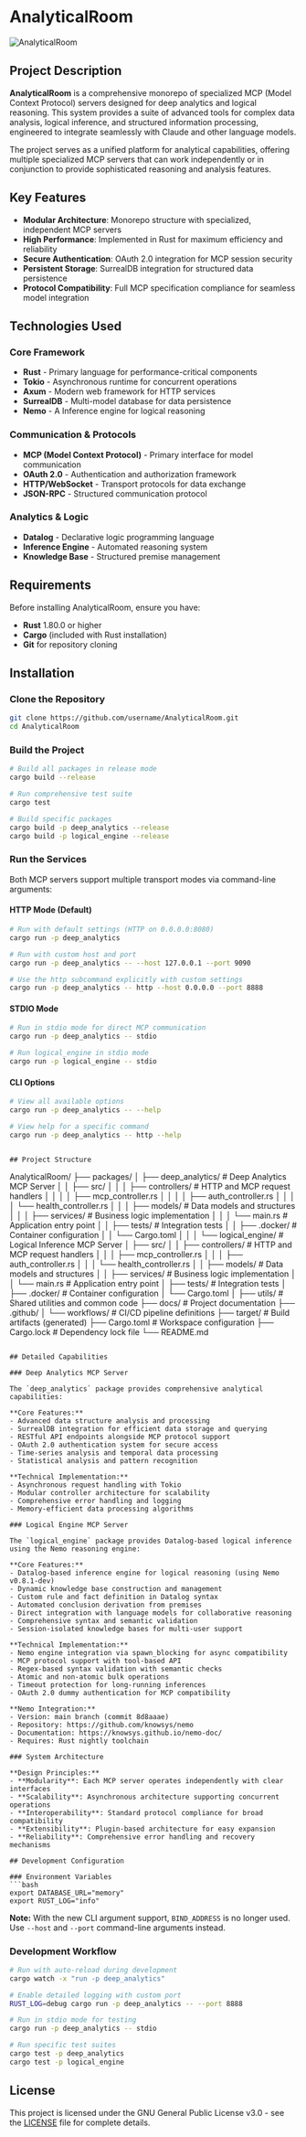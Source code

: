 # AnalyticalRoom

![AnalyticalRoom](https://placehold.co/800x200/34b1eb/000000?text=Analytical+Room&font=raleway)

## Project Description

**AnalyticalRoom** is a comprehensive monorepo of specialized MCP (Model Context Protocol) servers designed for deep analytics and logical reasoning. This system provides a suite of advanced tools for complex data analysis, logical inference, and structured information processing, engineered to integrate seamlessly with Claude and other language models.

The project serves as a unified platform for analytical capabilities, offering multiple specialized MCP servers that can work independently or in conjunction to provide sophisticated reasoning and analysis features.

## Key Features

- **Modular Architecture**: Monorepo structure with specialized, independent MCP servers
- **High Performance**: Implemented in Rust for maximum efficiency and reliability
- **Secure Authentication**: OAuth 2.0 integration for MCP session security
- **Persistent Storage**: SurrealDB integration for structured data persistence
- **Protocol Compatibility**: Full MCP specification compliance for seamless model integration

## Technologies Used

### Core Framework
- **Rust** - Primary language for performance-critical components
- **Tokio** - Asynchronous runtime for concurrent operations
- **Axum** - Modern web framework for HTTP services
- **SurrealDB** - Multi-model database for data persistence
- **Nemo** - A Inference engine for logical reasoning

### Communication & Protocols
- **MCP (Model Context Protocol)** - Primary interface for model communication
- **OAuth 2.0** - Authentication and authorization framework
- **HTTP/WebSocket** - Transport protocols for data exchange
- **JSON-RPC** - Structured communication protocol

### Analytics & Logic
- **Datalog** - Declarative logic programming language
- **Inference Engine** - Automated reasoning system
- **Knowledge Base** - Structured premise management

## Requirements

Before installing AnalyticalRoom, ensure you have:

- **Rust** 1.80.0 or higher
- **Cargo** (included with Rust installation)
- **Git** for repository cloning

## Installation

### Clone the Repository
```bash
git clone https://github.com/username/AnalyticalRoom.git
cd AnalyticalRoom
```

### Build the Project
```bash
# Build all packages in release mode
cargo build --release

# Run comprehensive test suite
cargo test

# Build specific packages
cargo build -p deep_analytics --release
cargo build -p logical_engine --release
```

### Run the Services

Both MCP servers support multiple transport modes via command-line arguments:

#### HTTP Mode (Default)
```bash
# Run with default settings (HTTP on 0.0.0.0:8080)
cargo run -p deep_analytics

# Run with custom host and port
cargo run -p deep_analytics -- --host 127.0.0.1 --port 9090

# Use the http subcommand explicitly with custom settings
cargo run -p deep_analytics -- http --host 0.0.0.0 --port 8888
```

#### STDIO Mode
```bash
# Run in stdio mode for direct MCP communication
cargo run -p deep_analytics -- stdio

# Run logical_engine in stdio mode
cargo run -p logical_engine -- stdio
```

#### CLI Options
```bash
# View all available options
cargo run -p deep_analytics -- --help

# View help for a specific command
cargo run -p deep_analytics -- http --help
```
```

## Project Structure

```
AnalyticalRoom/
├── packages/
│   ├── deep_analytics/              # Deep Analytics MCP Server
│   │   ├── src/
│   │   │   ├── controllers/         # HTTP and MCP request handlers
│   │   │   │   ├── mcp_controller.rs
│   │   │   │   ├── auth_controller.rs
│   │   │   │   └── health_controller.rs
│   │   │   ├── models/              # Data models and structures
│   │   │   ├── services/            # Business logic implementation
│   │   │   └── main.rs              # Application entry point
│   │   ├── tests/                   # Integration tests
│   │   ├── .docker/                 # Container configuration
│   │   └── Cargo.toml
│   │
│   └── logical_engine/              # Logical Inference MCP Server
│       ├── src/
│       │   ├── controllers/         # HTTP and MCP request handlers
│       │   │   ├── mcp_controller.rs
│       │   │   ├── auth_controller.rs
│       │   │   └── health_controller.rs
│       │   ├── models/              # Data models and structures
│       │   ├── services/            # Business logic implementation
│       │   └── main.rs              # Application entry point
│       ├── tests/                   # Integration tests
│       ├── .docker/                 # Container configuration
│       └── Cargo.toml
│
├── utils/                           # Shared utilities and common code
├── docs/                            # Project documentation
├── .github/
│   └── workflows/                   # CI/CD pipeline definitions
├── target/                          # Build artifacts (generated)
├── Cargo.toml                       # Workspace configuration
├── Cargo.lock                       # Dependency lock file
└── README.md
```

## Detailed Capabilities

### Deep Analytics MCP Server

The `deep_analytics` package provides comprehensive analytical capabilities:

**Core Features:**
- Advanced data structure analysis and processing
- SurrealDB integration for efficient data storage and querying
- RESTful API endpoints alongside MCP protocol support
- OAuth 2.0 authentication system for secure access
- Time-series analysis and temporal data processing
- Statistical analysis and pattern recognition

**Technical Implementation:**
- Asynchronous request handling with Tokio
- Modular controller architecture for scalability
- Comprehensive error handling and logging
- Memory-efficient data processing algorithms

### Logical Engine MCP Server

The `logical_engine` package provides Datalog-based logical inference using the Nemo reasoning engine:

**Core Features:**
- Datalog-based inference engine for logical reasoning (using Nemo v0.8.1-dev)
- Dynamic knowledge base construction and management
- Custom rule and fact definition in Datalog syntax
- Automated conclusion derivation from premises
- Direct integration with language models for collaborative reasoning
- Comprehensive syntax and semantic validation
- Session-isolated knowledge bases for multi-user support

**Technical Implementation:**
- Nemo engine integration via spawn_blocking for async compatibility
- MCP protocol support with tool-based API
- Regex-based syntax validation with semantic checks
- Atomic and non-atomic bulk operations
- Timeout protection for long-running inferences
- OAuth 2.0 dummy authentication for MCP compatibility

**Nemo Integration:**
- Version: main branch (commit 8d8aaae)
- Repository: https://github.com/knowsys/nemo
- Documentation: https://knowsys.github.io/nemo-doc/
- Requires: Rust nightly toolchain

### System Architecture

**Design Principles:**
- **Modularity**: Each MCP server operates independently with clear interfaces
- **Scalability**: Asynchronous architecture supporting concurrent operations
- **Interoperability**: Standard protocol compliance for broad compatibility
- **Extensibility**: Plugin-based architecture for easy expansion
- **Reliability**: Comprehensive error handling and recovery mechanisms

## Development Configuration

### Environment Variables
```bash
export DATABASE_URL="memory"
export RUST_LOG="info"
```

**Note:** With the new CLI argument support, `BIND_ADDRESS` is no longer used. Use `--host` and `--port` command-line arguments instead.

### Development Workflow
```bash
# Run with auto-reload during development
cargo watch -x "run -p deep_analytics"

# Enable detailed logging with custom port
RUST_LOG=debug cargo run -p deep_analytics -- --port 8888

# Run in stdio mode for testing
cargo run -p deep_analytics -- stdio

# Run specific test suites
cargo test -p deep_analytics
cargo test -p logical_engine
```

## License

This project is licensed under the GNU General Public License v3.0 - see the [LICENSE](LICENSE.md) file for complete details.